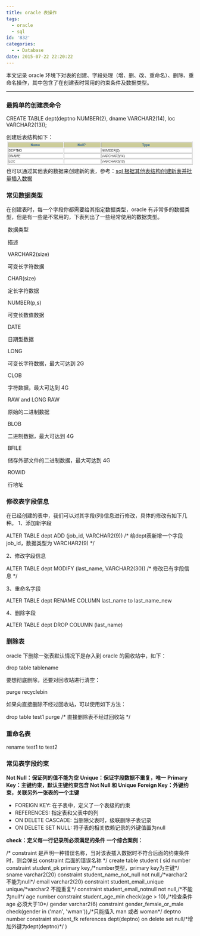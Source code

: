 ```yaml
---
title: oracle 表操作
tags:
  - oracle
  - sql
id: '832'
categories:
  - - Database
date: 2015-07-22 22:20:22
---
```


本文记录 oracle 环境下对表的创建、字段处理（增、删、改、重命名）、删除、重命名操作，其中包含了在创建表时常用的约束条件及数据类型。
<!-- more -->
* * *

### 最简单的创建表命令

CREATE TABLE dept(deptno NUMBER(2),
dname VARCHAR2(14),
loc VARCHAR2(13));

创建后表结构如下： [![2015-07-22_202950](/images/2015/07/2015-07-22_202950.png)](/images/2015/07/2015-07-22_202950.png) 也可以通过其他表的数据来创建新的表，参考：[sql 根据其他表结构创建新表并批量插入数据](http://www.mycode.net.cn/database/818.html)

### 常见数据类型

在创建表时，每一个字段你都需要给其指定数据类型，oracle 有非常多的数据类型，但是有一些是不常用的，下表列出了一些经常使用的数据类型。

 数据类型

 描述

 VARCHAR2(size)

 可变长字符数据

 CHAR(size)

 定长字符数据

 NUMBER(p,s)

 可变长数值数据

 DATE

 日期型数据

 LONG

 可变长字符数据，最大可达到 2G

 CLOB

 字符数据，最大可达到 4G

 RAW and LONG RAW

 原始的二进制数据

 BLOB

 二进制数据，最大可达到 4G

 BFILE

 储存外部文件的二进制数据，最大可达到 4G

 ROWID

 行地址

### 修改表字段信息

在已经创建的表中，我们可以对其字段(列)信息进行修改，具体的修改有如下几种。 1、添加新字段

ALTER TABLE dept ADD (job\_id, VARCHAR2(9)) /\* 给dept表新增一个字段job\_id，数据类型为 VARCHAR2(9) \*/

2、修改字段信息

ALTER TABLE dept MODIFY (last\_name, VARCHAR2(30)) /\* 修改已有字段信息 \*/

3、重命名字段

ALTER TABLE dept RENAME COLUMN last\_name to last\_name\_new

4、删除字段

ALTER TABLE dept DROP COLUMN (last\_name)

### 删除表

oracle 下删除一张表默认情况下是存入到 oracle 的回收站中，如下：

drop table tablename

要想彻底删除，还要对回收站进行清空：

purge recyclebin

如果向直接删除不经过回收站，可以使用如下方法：

drop table test1 purge /\* 直接删除表不经过回收站 \*/

### 重命名表

rename test1 to test2

### 常见表字段约束

**Not Null：保证列的值不能为空** **Unique：保证字段数据不重复，唯一** **Primary Key：主键约束，默认主键约束包含 Not Null 和 Unique** **Foreign Key：外键约束，关联另外一张表的一个主键**

*   FOREIGN KEY: 在子表中，定义了一个表级的约束
*   REFERENCES: 指定表和父表中的列
*   ON DELETE CASCADE: 当删除父表时，级联删除子表记录
*   ON DELETE SET NULL: 将子表的相关依赖记录的外键值置为null

**check：定义每一行记录所必须满足的条件** **一个综合案例：**

/\* constraint 是声明一种错误名称，当对该表插入数据时不符合后面的约束条件时，则会弹出 constraint 后面的错误名称 \*/
create table student
(
   sid number constraint student\_pk primary key,/\*number类型，primary key为主键\*/
   sname varchar2(20) constraint student\_name\_not\_null not null,/\*varchar2 不能为null\*/
   email varchar2(20) constraint student\_email\_unique unique/\*varchar2 不能重复\*/
                      constraint student\_email\_notnull not null,/\*不能为null\*/
   age number constraint student\_age\_min check(age > 10),/\*检查条件 age 必须大于10\*/
   gender varchar2(6) constraint gender\_female\_or\_male check(gender in ('man', 'wman')),/\*只能插入 man 或者 woman\*/
   deptno number constraint student\_fk references dept(deptno) on delete set null/\*增加外键为dept(deptno)\*/
)